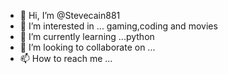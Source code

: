 - 👋 Hi, I’m @Stevecain881
- 👀 I’m interested in ... gaming,coding and movies
- 🌱 I’m currently learning ...python
- 💞️ I’m looking to collaborate on ...
- 📫 How to reach me ...

<!---
Stevecain881/Stevecain881 is a ✨ special ✨ repository because its `README.md` (this file) appears on your GitHub profile.
You can click the Preview link to take a look at your changes.
--->
